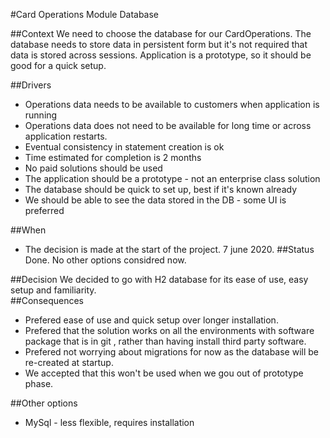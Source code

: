 #Card Operations Module Database

##Context
We need to choose the database for our CardOperations. The database needs to store data in persistent form but it's not required that data is stored across sessions. 
Application is a prototype, so it should be good for a quick setup. 

##Drivers 
* Operations data needs to be available to customers when application is running
* Operations data does not need to be available for long time or across application restarts.
* Eventual consistency in statement creation is ok
* Time estimated for completion is 2 months
* No paid solutions should be used
* The application should be a prototype - not an enterprise class solution
* The database should be quick to set up, best if it's known already
* We should be able to see the data stored in the DB - some UI is preferred

##When
* The decision is made at the start of the project. 7 june 2020. 
##Status
Done. No other options considred now.

##Decision
We decided to go with H2 database for its ease of use, easy setup and familiarity.  
##Consequences
* Prefered ease of use and quick setup over longer installation.
* Prefered that the solution works on all the environments with software package that is in git , rather than having install third party software. 
* Prefered not worrying about migrations for now as the database will be re-created at startup.
* We accepted that this won't be used when we gou out of prototype phase. 

##Other options
* MySql - less flexible, requires installation